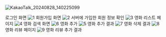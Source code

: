 ![KakaoTalk_20240828_140225099](https://github.com/user-attachments/assets/1450ac3c-aa11-4e9e-84b9-102374793c33)

로그인 화면 
![1](https://github.com/user-attachments/assets/7043558c-ea2f-4bb6-af0c-2c553acb02af)
회원가입 화면
![2](https://github.com/user-attachments/assets/1d4d533f-34c1-4c3e-b8ae-8017a73bc3c9)
서버에 가입한 회원 정보 확인
![3](https://github.com/user-attachments/assets/4062099e-9e0b-490a-b867-b04ca7a1733b)
영화 리스트 페이지
![4](https://github.com/user-attachments/assets/90f8b1fd-e3d0-4eaa-a163-c84f5f918cd6)
영화 검색 화면
![6](https://github.com/user-attachments/assets/e50eda45-8182-475a-9910-a0f2cde7e548)
영화 추가
![5](https://github.com/user-attachments/assets/79d305fb-da7a-4942-8050-d73c91521cd7)
영화 추가 결과 
![7](https://github.com/user-attachments/assets/e04e8063-33e8-4a85-9077-32b617d0c240)
영화 삭제 결과
![8](https://github.com/user-attachments/assets/c0341c8b-33bf-4f2a-9f54-606a1a7ad830)
영화 리뷰 페이지
![9](https://github.com/user-attachments/assets/bed7e6b0-c179-4424-9f1e-296bcbb59a4e)
영화 리뷰 추가 결과



